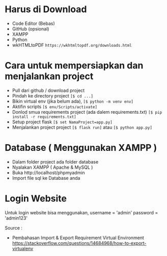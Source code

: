 # Harus di Download
- Code Editor (Bebas)
- GitHub (opsional)
- XAMPP
- Python
- wkHTMLtoPDF ``https://wkhtmltopdf.org/downloads.html``

# Cara untuk mempersiapkan dan menjalankan project
- Pull dari github / download project
- Pindah ke directory project                                   ``[$ cd ...]``
- Bikin virtual env (jika belum ada),                           ``[$ python -m venv env]``
- Aktifin scripts                                               ``[$ env/Scripts/activate]``
- Donlod smua requirements project (ada dalem requirements.txt) ``[$ pip install -r requirements.txt]``
- Setup project flask                                           ``[$ set NamaProject=app.py]``
- Menjalankan project project                                   ``[$ flask run]`` atau ``[$ python app.py]``

# Database ( Menggunakan XAMPP )
- Dalam folder project ada folder database
- Nyalakan XAMPP ( Apache & MySQL )
- Buka http://localhost/phpmyadmin
- Import file sql ke Database anda

# Login Website
Untuk login website bisa menggunakan,
username = 'admin'
password = 'admin123'

Source :
- Pembahasan Import & Export Requirement Virtual Environment
https://stackoverflow.com/questions/14684968/how-to-export-virtualenv
